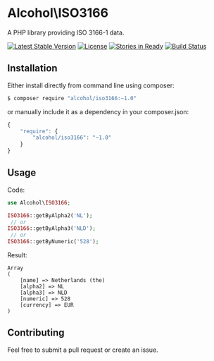 # Alcohol\ISO3166

A PHP library providing ISO 3166-1 data.

[![Latest Stable Version](https://poser.pugx.org/alcohol/iso3166/v/stable.png)](https://packagist.org/packages/alcohol/iso3166)
[![License](https://poser.pugx.org/alcohol/iso3166/license.png)](https://packagist.org/packages/alcohol/iso3166)
[![Stories in Ready](https://badge.waffle.io/alcohol/iso3166.png?label=ready&title=Ready)](https://waffle.io/alcohol/iso3166)
[![Build Status](https://travis-ci.org/alcohol/iso3166.svg?branch=master)](https://travis-ci.org/alcohol/iso3166)

## Installation

Either install directly from command line using composer:

``` sh
$ composer require "alcohol/iso3166:~1.0"
```

or manually include it as a dependency in your composer.json:

``` javascript
{
    "require": {
        "alcohol/iso3166": "~1.0"
    }
}
```

## Usage

Code:

``` php
use Alcohol\ISO3166;

ISO3166::getByAlpha2('NL');
 // or
ISO3166::getByAlpha3('NLD');
 // or
ISO3166::getByNumeric('528');
```

Result:

```
Array
(
    [name] => Netherlands (the)
    [alpha2] => NL
    [alpha3] => NLD
    [numeric] => 528
    [currency] => EUR
)
```

## Contributing

Feel free to submit a pull request or create an issue.
